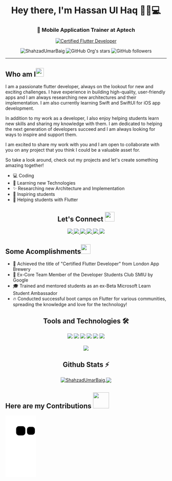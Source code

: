 <!-- Intor -->
<h1 align="center">Hey there, I'm Hassan Ul Haq 👋🏻💻</h1>
<!-- Tagline -->
<h3 align="center">🚀 Mobile Application Trainer at Aptech</h3>


<!-- Badge -->
<div align="center" >

[![Certified Flutter Developer](https://img.shields.io/badge/Certified_Flutter_Developer-00B8D4?logo=flutter&logoColor=ffffff)](https://www.appbrewery.co/)

</div>


<!-- Badges -->
<div align="center">
      <img src="https://komarev.com/ghpvc/?username=ShahzadUmarBaig&label=Profile%20views&color=0e75b6&style=flat" alt="ShahzadUmarBaig" />
      <img alt="GitHub Org's stars" src="https://img.shields.io/github/stars/ShahzadUmarBaig?style=social"> 
      <img alt="GitHub followers" src="https://img.shields.io/github/followers/ShahzadUmarBaig?style=social">
</div>
<hr/>

<!-- Who I am Section -->
<h2 align="left">Who am I<img src="https://media.giphy.com/media/pDh3IDoUswmZrqdRip/giphy.gif" height="27px" width="25px"></h2>

I am a passionate flutter developer, always on the lookout for new and exciting challenges. I have experience in building high-quality, user-friendly apps and I am always researching new architectures and their implementation. I am also currently learning Swift and SwiftUI for iOS app development.

In addition to my work as a developer, I also enjoy helping students learn new skills and sharing my knowledge with them. I am dedicated to helping the next generation of developers succeed and I am always looking for ways to inspire and support them.

I am excited to share my work with you and I am open to collaborate with you on any project that you think I could be a valuable asset for.

So take a look around, check out my projects and let's create something amazing together!

- 💻 Coding
- 🌱 Learning new Technologies
- ✨ Researching new Architecture and Implementation
- 📢 Inspiring students
- 🎯 Helping students with Flutter

<h2 align="center"> Let's Connect <img src="https://media.giphy.com/media/jOz35yxbuhvVQDKrce/giphy.gif" height="30px" width="30px"></h2>

<div align="center">
      <a href="https://github.com/Hassanulhaq52/">
        <img src="https://img.shields.io/badge/Github-211F1F?style=for-the-badge&logo=GitHub&logoColor=ffffff">
      </a>
      <a href="https://www.linkedin.com/in/hassanulhaque/">
        <img src="https://img.shields.io/badge/Linkedin-0077B5?style=for-the-badge&logo=Linkedin&logoColor=ffffff">
      </a>
      <a href="https://www.facebook.com/hassan.ulhaq.9638">
        <img src="https://img.shields.io/badge/Facebook-1877F2?style=for-the-badge&logo=Facebook&logoColor=ffffff">
      </a>
      <a href="mailto:Hassanulhaq214@gmail.com">
        <img src="https://img.shields.io/badge/Gmail-D44638?style=for-the-badge&logo=gmail&logoColor=ffffff">
      </a>
      <a href="https://stackoverflow.com/users/23211102/hassan-ul-haq">
        <img src="https://img.shields.io/badge/Stack_Overflow-FE7A16?style=for-the-badge&logo=stack-overflow&logoColor=white" />
      </a>
      <a href="https://medium.com/@Hassan-Ul-Haq">
        <img src="https://img.shields.io/badge/Medium-12100E?style=for-the-badge&logo=medium&logoColor=white" />
      </a>
</div>

<!-- Some Acomplishments Section-->
<h2 align="left">Some Acomplishments<img src="https://media.giphy.com/media/4KgqTAyBHBvNmjeuGE/giphy.gif" height="30px" width="30px"></h2>

- 🚀 Achieved the title of "Certified Flutter Developer" from London App Brewery
- 💪 Ex-Core Team Member of the Developer Students Club SMIU by Google
- 🎓 Trained and mentored students as an ex-Beta Microsoft Learn Student Ambassador
- 🔥 Conducted successful boot camps on Flutter for various communities, spreading the knowledge and love for the technology!

<!-- Tools and Technology Section -->
<h2 align="center">Tools and Technologies 🛠</h2>
<div align="center">
  <img src="https://img.shields.io/badge/Flutter-02569B?style=for-the-badge&logo=flutter&logoColor=white" />
  <img src="https://img.shields.io/badge/Dart-0175C2?style=for-the-badge&logo=dart&logoColor=white" />
  <img src="https://img.shields.io/badge/firebase-ffca28?style=for-the-badge&logo=firebase&logoColor=white" />
  <img src="https://img.shields.io/badge/Git-F05032?style=for-the-badge&logo=git&logoColor=white" />
  <img src="https://img.shields.io/badge/Jira-0052CC?style=for-the-badge&logo=git&logoColor=white" />
  <img src="https://img.shields.io/badge/Notion-000000?style=for-the-badge&logo=git&logoColor=white" />
<br>
<br>
  <img align="center" src="https://github-readme-stats.vercel.app/api/top-langs/?username=ShahzadUmarBaig&theme=dark&layout=compact&langs_count=20&hide_title=true"/>
</div>

<!-- Github Stats Section -->
<h2 align="center">Github Stats ⚡</h2>
<p align=center>
  <div align=center>
    <a href="https://github.com/ShahzadUmarBaig/github-readme-streak-stats" title="Go to Source">
      <img align="center" width="45%" src="https://github-readme-streak-stats.herokuapp.com/?user=ShahzadUmarBaig&theme=react&border=61dafb&hide_border=true" alt="ShahzadUmarBaig" />
    </a>
    <a href="https://github.com/ShahzadUmarBaig/github-readme-stats" title="Go to Source">
      <img align="center" width="45%" src="https://github-readme-stats.vercel.app/api?username=ShahzadUmarBaig&show_icons=true&theme=react&border_color=61dafb&hide_border=true" />
    </a>
  </div>
</p>

<!-- My Contribution Section -->
<h2 align="left">Here are my Contributions <img src="https://media.giphy.com/media/f7Ox8bCtiirhtPXR1h/giphy.gif" height="50px" width="50px"></h2>

![snake gif](https://github.com/ShahzadUmarBaig/ShahzadUmarBaig/blob/output/github-contribution-grid-snake.svg)

